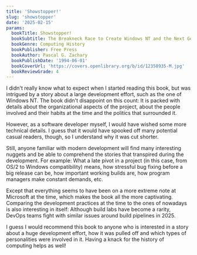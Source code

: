 ```yaml
---
title: 'Showstopper!'
slug: 'showstopper'
date: '2025-02-15'
params:
  bookTitle: Showstopper!
  bookSubtitle: The Breakneck Race to Create Windows NT and the Next Generation at Microsoft
  bookGenre: Computing History
  bookPublisher: Free Press
  bookAuthor: Pascal G. Zachary
  bookPublishDate: '1994-06-01'
  bookCoverUrl: 'https://covers.openlibrary.org/b/id/12358935-M.jpg'
  bookReviewGrade: 4
---
```


I didn't really know what to expect when I started reading this book, but was intrigued by a story about a large development effort, such as the one of Windows NT. The book didn't disappoint on this count: It is packed with details about the organizational aspects of the project, about the people involved and their habits at the time and the politics that surrounded it.

However, as a software developer myself, I would have wished some more technical details. I guess that it would have spooked off many potential casual readers, though, so I understand why it was cut shorter.

Still, anyone familiar with modern development will find many interesting nuggets and be able to comprehend the stories that transpired during the development. For example: What a late pivot in a project (in this case, from OS/2 to Windows compatibility) means, how stressful bug fixing before a big release can be, how important working builds are, how program managers make constant demands, etc.

Except that everything seems to have been on a more extreme note at Microsoft at the time, which makes the book all the more captivating. Comparing the development practices at the time to the ones of nowadays is also interesting in itself: Although build labs have become a rarity, DevOps teams fight with similar issues around build pipelines in 2025.

I guess I would recommend this book to anyone who is interested in a story about a huge development effort, how it was pulled off and which types of personalities were involved in it. Having a knack for the history of computing helps as well!
